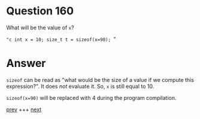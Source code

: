 
# Question 160




What will be the value of `x`?

`"c
int x = 10;
size_t t = sizeof(x=90);
`"


# Answer



`sizeof` can be read as "what would be the size of  a value if we compute this expression?". It does _not_ evaluate it. So, `x` is still equal to 10.

`sizeof(x=90)` will be replaced with 4 during the program compilation.



[prev](159.md) +++ [next](161.md)
